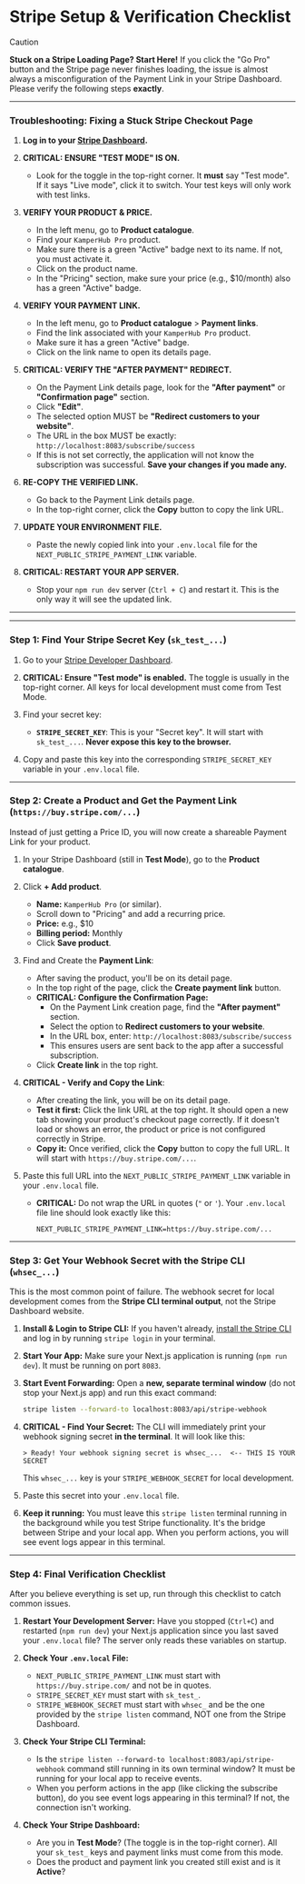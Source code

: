 
# Stripe Setup & Verification Checklist

> [!CAUTION]
> **Stuck on a Stripe Loading Page? Start Here!**
> If you click the "Go Pro" button and the Stripe page never finishes loading, the issue is almost always a misconfiguration of the Payment Link in your Stripe Dashboard. Please verify the following steps **exactly**.

---

### **Troubleshooting: Fixing a Stuck Stripe Checkout Page**

1.  **Log in to your [Stripe Dashboard](https://dashboard.stripe.com/developers).**

2.  **CRITICAL: ENSURE "TEST MODE" IS ON.**
    *   Look for the toggle in the top-right corner. It **must** say "Test mode". If it says "Live mode", click it to switch. Your test keys will only work with test links.

3.  **VERIFY YOUR PRODUCT & PRICE.**
    *   In the left menu, go to **Product catalogue**.
    *   Find your `KamperHub Pro` product.
    *   Make sure there is a green "Active" badge next to its name. If not, you must activate it.
    *   Click on the product name.
    *   In the "Pricing" section, make sure your price (e.g., $10/month) also has a green "Active" badge.

4.  **VERIFY YOUR PAYMENT LINK.**
    *   In the left menu, go to **Product catalogue** > **Payment links**.
    *   Find the link associated with your `KamperHub Pro` product.
    *   Make sure it has a green "Active" badge.
    *   Click on the link name to open its details page.

5.  **CRITICAL: VERIFY THE "AFTER PAYMENT" REDIRECT.**
    *   On the Payment Link details page, look for the **"After payment"** or **"Confirmation page"** section.
    *   Click **"Edit"**.
    *   The selected option MUST be **"Redirect customers to your website"**.
    *   The URL in the box MUST be exactly: `http://localhost:8083/subscribe/success`
    *   If this is not set correctly, the application will not know the subscription was successful. **Save your changes if you made any.**

6.  **RE-COPY THE VERIFIED LINK.**
    *   Go back to the Payment Link details page.
    *   In the top-right corner, click the **Copy** button to copy the link URL.

7.  **UPDATE YOUR ENVIRONMENT FILE.**
    *   Paste the newly copied link into your `.env.local` file for the `NEXT_PUBLIC_STRIPE_PAYMENT_LINK` variable.

8.  **CRITICAL: RESTART YOUR APP SERVER.**
    *   Stop your `npm run dev` server (`Ctrl + C`) and restart it. This is the only way it will see the updated link.

---
---

### Step 1: Find Your Stripe Secret Key (`sk_test_...`)

1.  Go to your [Stripe Developer Dashboard](https://dashboard.stripe.com/developers).

2.  **CRITICAL: Ensure "Test mode" is enabled.** The toggle is usually in the top-right corner. All keys for local development must come from Test Mode.

3.  Find your secret key:
    *   **`STRIPE_SECRET_KEY`**: This is your "Secret key". It will start with `sk_test_...`. **Never expose this key to the browser.**

4.  Copy and paste this key into the corresponding `STRIPE_SECRET_KEY` variable in your `.env.local` file.

---

### Step 2: Create a Product and Get the Payment Link (`https://buy.stripe.com/...`)

Instead of just getting a Price ID, you will now create a shareable Payment Link for your product.

1.  In your Stripe Dashboard (still in **Test Mode**), go to the **Product catalogue**.

2.  Click **+ Add product**.
    *   **Name:** `KamperHub Pro` (or similar).
    *   Scroll down to "Pricing" and add a recurring price.
    *   **Price:** e.g., $10
    *   **Billing period:** Monthly
    *   Click **Save product**.

3.  Find and Create the **Payment Link**:
    *   After saving the product, you'll be on its detail page.
    *   In the top right of the page, click the **Create payment link** button.
    *   **CRITICAL: Configure the Confirmation Page:**
        *   On the Payment Link creation page, find the **"After payment"** section.
        *   Select the option to **Redirect customers to your website**.
        *   In the URL box, enter: `http://localhost:8083/subscribe/success`
        *   This ensures users are sent back to the app after a successful subscription.
    *   Click **Create link** in the top right.

4.  **CRITICAL - Verify and Copy the Link**:
    *   After creating the link, you will be on its detail page.
    *   **Test it first:** Click the link URL at the top right. It should open a new tab showing your product's checkout page correctly. If it doesn't load or shows an error, the product or price is not configured correctly in Stripe.
    *   **Copy it:** Once verified, click the **Copy** button to copy the full URL. It will start with `https://buy.stripe.com/...`.

5.  Paste this full URL into the `NEXT_PUBLIC_STRIPE_PAYMENT_LINK` variable in your `.env.local` file.
    *   **CRITICAL:** Do not wrap the URL in quotes (`"` or `'`). Your `.env.local` file line should look exactly like this:
        ```env
        NEXT_PUBLIC_STRIPE_PAYMENT_LINK=https://buy.stripe.com/...
        ```

---

### Step 3: Get Your Webhook Secret with the Stripe CLI (`whsec_...`)

This is the most common point of failure. The webhook secret for local development comes from the **Stripe CLI terminal output**, not the Stripe Dashboard website.

1.  **Install & Login to Stripe CLI:** If you haven't already, [install the Stripe CLI](https://stripe.com/docs/stripe-cli) and log in by running `stripe login` in your terminal.

2.  **Start Your App:** Make sure your Next.js application is running (`npm run dev`). It must be running on port `8083`.

3.  **Start Event Forwarding:** Open a **new, separate terminal window** (do not stop your Next.js app) and run this exact command:
    ```bash
    stripe listen --forward-to localhost:8083/api/stripe-webhook
    ```

4.  **CRITICAL - Find Your Secret:** The CLI will immediately print your webhook signing secret **in the terminal**. It will look like this:

    ```text
    > Ready! Your webhook signing secret is whsec_...  <-- THIS IS YOUR SECRET
    ```
    
    This `whsec_...` key is your `STRIPE_WEBHOOK_SECRET` for local development.

5.  Paste this secret into your `.env.local` file.

6.  **Keep it running:** You must leave this `stripe listen` terminal running in the background while you test Stripe functionality. It's the bridge between Stripe and your local app. When you perform actions, you will see event logs appear in this terminal.


---

### Step 4: Final Verification Checklist

After you believe everything is set up, run through this checklist to catch common issues.

1.  **Restart Your Development Server:** Have you stopped (`Ctrl+C`) and restarted (`npm run dev`) your Next.js application since you last saved your `.env.local` file? The server only reads these variables on startup.

2.  **Check Your `.env.local` File:**
    *   `NEXT_PUBLIC_STRIPE_PAYMENT_LINK` must start with `https://buy.stripe.com/` and not be in quotes.
    *   `STRIPE_SECRET_KEY` must start with `sk_test_`.
    *   `STRIPE_WEBHOOK_SECRET` must start with `whsec_` and be the one provided by the `stripe listen` command, NOT one from the Stripe Dashboard.

3.  **Check Your Stripe CLI Terminal:**
    *   Is the `stripe listen --forward-to localhost:8083/api/stripe-webhook` command still running in its own terminal window? It must be running for your local app to receive events.
    *   When you perform actions in the app (like clicking the subscribe button), do you see event logs appearing in this terminal? If not, the connection isn't working.

4.  **Check Your Stripe Dashboard:**
    *   Are you in **Test Mode**? (The toggle is in the top-right corner). All your `sk_test_` keys and payment links must come from this mode.
    *   Does the product and payment link you created still exist and is it **Active**?
